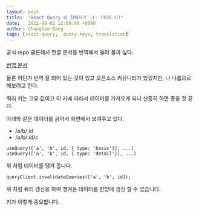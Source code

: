 ```yaml
---
layout: post
title:  "React Query 와 친해지기 -1- (쿼리 키)"
date:   2022-08-02 12:00:00 +0900
author: Changbae Bang
tags: [react-query,  query-keys, translation]
---
```


공식 repo 클론해서 한글 문서를 번역해서 올려 볼까 싶다.

[번역 문서](https://github.com/Changbae-Bang-BV/query/blob/main/docs-kr/guides/query-keys.md)

물론 어딘가 번역 잘 되어 있는 것이 있고 오픈소스 커뮤니티가 있겠지만, 나 나름으로 해보려고 한다.  

쿼리 키는 고유 값이고 이 키에 따라서 데이터를 가져오게 되니 신중히 하면 좋을 것 같다.  

아래와 같은 데이터를 긁어서 화면에서 보여주고 있다.
- /a/b/:id
- /a/b/:id/c 

```tsx
useQuery(['a', 'b', id, { type: 'basic'}], ...)
useQuery(['a', 'b', id, { type: 'detail'}], ...)
```

위 처럼 데이터를 땡겨 옵니다.


```tsx
queryClient.invalidateQueries(['a', 'b', id]);
```

위 처럼 쿼리 갱신을 하여 땡겨온 데이터를 한방에 갱신 할 수 있습니다.

키가 이렇게 중요합니다.

